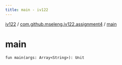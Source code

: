 ```yaml
---
title: main - iv122
---
```


[iv122](../index.md) / [com.github.mseleng.iv122.assignment4](index.md) / [main](.)

# main

`fun main(args: Array<String>): Unit`